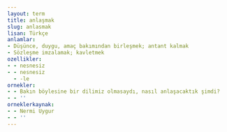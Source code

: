 ```yaml
---
layout: term
title: anlaşmak
slug: anlasmak
lisan: Türkçe
anlamlar:
- Düşünce, duygu, amaç bakımından birleşmek; antant kalmak
- Sözleşme imzalamak; kavletmek
ozellikler:
- - nesnesiz
- - nesnesiz
  - -le
ornekler:
- - Bakın böylesine bir dilimiz olmasaydı, nasıl anlaşacaktık şimdi?
- - ''
orneklerkaynak:
- - Nermi Uygur
- - ''
---
```

